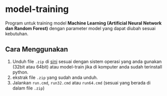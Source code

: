 # model-training

Program untuk training model **Machine Learning (Artificial Neural Network dan Random Forest)** dengan parameter model yang dapat diubah sesuai kebutuhan.

## Cara Menggunakan

1. Unduh file `.zip` di [sini](https://github.com/insgreeb-pro/model-training/releases/latest) sesuai dengan sistem operasi yang anda gunakan (32bit atau 64bit) atau model-train jika di komputer anda sudah terinstall python.
2. ekstrak file `.zip` yang sudah anda unduh.
3. Jalankan `run.cmd`, `run32.cmd` atau `run64.cmd` (sesuai yang berada di dalam file `.zip`)
